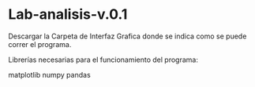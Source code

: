 # Lab-analisis-v.0.1
Descargar la Carpeta de Interfaz Grafica donde se indica como se puede correr el programa.

Librerías necesarias para el funcionamiento del programa: 

matplotlib
numpy
pandas
